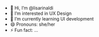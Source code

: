 - 👋 Hi, I’m @lisarinaldi
- 👀 I’m interested in UX Design
- 🌱 I’m currently learning UI development
- 😄 Pronouns: she/her
- ⚡ Fun fact: ...

<!---
lisarinaldi/lisarinaldi is a ✨ special ✨ repository because its `README.md` (this file) appears on your GitHub profile.
You can click the Preview link to take a look at your changes.
--->
